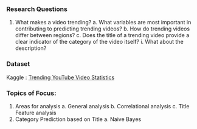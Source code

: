### Research Questions
1. What makes a video trending? 
        a. What variables are most important in contributing to predicting trending videos?
        b. How do trending videos differ between regions?
        c. Does the title of a trending video provide a clear indicator of the category of the video itself?
            i. What about the description?

### Dataset
Kaggle : [Trending YouTube Video Statistics](https://www.kaggle.com/datasnaek/youtube-new)

### Topics of Focus:
1. Areas for analysis
        a. General analysis
        b. Correlational analysis
        c. Title Feature analysis
2. Category Prediction based on Title
        a. Naive Bayes
